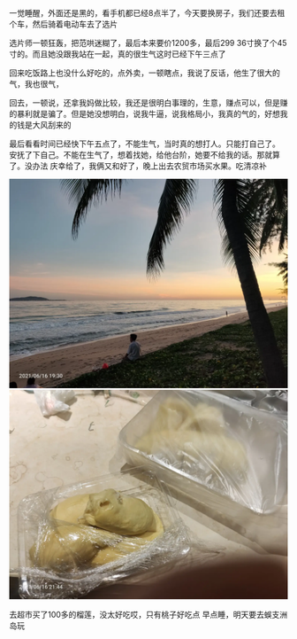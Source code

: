 一觉睡醒，外面还是黑的，看手机都已经8点半了，今天要换房子，我们还要去租个车，然后骑着电动车去了选片

选片师一顿狂轰，把范哄迷糊了，最后本来要价1200多，最后299  36寸换了个45寸的。而且她没跟我站在一起，真的很生气这时已经下午三点了

回来吃饭路上也没什么好吃的，点外卖，一顿瞎点，我说了反话，他生了很大的气，我也很气，

回去，一顿说，还拿我妈做比较，我还是很明白事理的，生意，赚点可以，但是赚的暴利就是骗了。但是她没想明白，说我牛逼，说我格局小，我真的气的，好想我的钱是大风刮来的

最后看看时间已经快下午五点了，不能生气，当时真的想打人。只能打自己了。
安抚了下自己。不能在生气了，想着找她，给他台阶，她要不给我的话。那就算了。没办法
庆幸给了，我俩又和好了，晚上出去农贸市场买水果。吃清凉补

![](../img/6904315-8e84dbc71b754444.jpg)
![](../img/6904315-0b91a7485a8313b2.jpg)


去超市买了100多的榴莲，没太好吃哎，只有桃子好吃点
早点睡，明天要去蜈支洲岛玩
